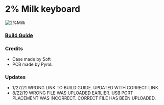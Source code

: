 # 2% Milk keyboard
![2%Milk](https://i.imgur.com/Ud96uXn.png)
### [Build Guide](https://spaceboards.xyz/hardware/2milkbuild)


### Credits
- Case made by Soft
- PCB made by PyroL

### Updates
- 1/27/21 WRONG LINK TO BUILD GUIDE.  UPDATED WITH CORRECT LINK.
- 8/22/19 WRONG FILE WAS UPLOADED EARLIER. USB PORT PLACEMENT WAS INCORRECT. CORRECT FILE HAS BEEN UPLOADED. 
